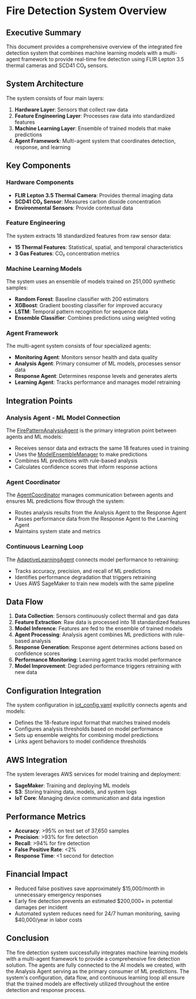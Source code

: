 # Fire Detection System Overview

## Executive Summary

This document provides a comprehensive overview of the integrated fire detection system that combines machine learning models with a multi-agent framework to provide real-time fire detection using FLIR Lepton 3.5 thermal cameras and SCD41 CO₂ sensors.

## System Architecture

The system consists of four main layers:

1. **Hardware Layer**: Sensors that collect raw data
2. **Feature Engineering Layer**: Processes raw data into standardized features
3. **Machine Learning Layer**: Ensemble of trained models that make predictions
4. **Agent Framework**: Multi-agent system that coordinates detection, response, and learning

## Key Components

### Hardware Components
- **FLIR Lepton 3.5 Thermal Camera**: Provides thermal imaging data
- **SCD41 CO₂ Sensor**: Measures carbon dioxide concentration
- **Environmental Sensors**: Provide contextual data

### Feature Engineering
The system extracts 18 standardized features from raw sensor data:
- **15 Thermal Features**: Statistical, spatial, and temporal characteristics
- **3 Gas Features**: CO₂ concentration metrics

### Machine Learning Models
The system uses an ensemble of models trained on 251,000 synthetic samples:
- **Random Forest**: Baseline classifier with 200 estimators
- **XGBoost**: Gradient boosting classifier for improved accuracy
- **LSTM**: Temporal pattern recognition for sequence data
- **Ensemble Classifier**: Combines predictions using weighted voting

### Agent Framework
The multi-agent system consists of four specialized agents:
- **Monitoring Agent**: Monitors sensor health and data quality
- **Analysis Agent**: Primary consumer of ML models, processes sensor data
- **Response Agent**: Determines response levels and generates alerts
- **Learning Agent**: Tracks performance and manages model retraining

## Integration Points

### Analysis Agent - ML Model Connection
The [FirePatternAnalysisAgent](file:///Volumes/Ajay/saafe%20copy%203/new%20model/synthetic-fire-prediction-system/src/agents/analysis/fire_pattern_analysis.py#L17-L701) is the primary integration point between agents and ML models:
- Receives sensor data and extracts the same 18 features used in training
- Uses the [ModelEnsembleManager](file:///Volumes/Ajay/saafe%20copy%203/new%20model/synthetic-fire-prediction-system/src/ml/ensemble/model_ensemble_manager.py#L37-L863) to make predictions
- Combines ML predictions with rule-based analysis
- Calculates confidence scores that inform response actions

### Agent Coordinator
The [AgentCoordinator](file:///Volumes/Ajay/saafe%20copy%203/new%20model/synthetic-fire-prediction-system/src/agents/base.py#L407-L470) manages communication between agents and ensures ML predictions flow through the system:
- Routes analysis results from the Analysis Agent to the Response Agent
- Passes performance data from the Response Agent to the Learning Agent
- Maintains system state and metrics

### Continuous Learning Loop
The [AdaptiveLearningAgent](file:///Volumes/Ajay/saafe%20copy%203/new%20model/synthetic-fire-prediction-system/src/agents/learning/adaptive_learning.py#L17-L304) connects model performance to retraining:
- Tracks accuracy, precision, and recall of ML predictions
- Identifies performance degradation that triggers retraining
- Uses AWS SageMaker to train new models with the same pipeline

## Data Flow

1. **Data Collection**: Sensors continuously collect thermal and gas data
2. **Feature Extraction**: Raw data is processed into 18 standardized features
3. **Model Inference**: Features are fed to the ensemble of trained models
4. **Agent Processing**: Analysis agent combines ML predictions with rule-based analysis
5. **Response Generation**: Response agent determines actions based on confidence scores
6. **Performance Monitoring**: Learning agent tracks model performance
7. **Model Improvement**: Degraded performance triggers retraining with new data

## Configuration Integration

The system configuration in [iot_config.yaml](file:///Volumes/Ajay/saafe%20copy%203/new%20model/synthetic-fire-prediction-system/config/iot_config.yaml) explicitly connects agents and models:
- Defines the 18-feature input format that matches trained models
- Configures analysis thresholds based on model performance
- Sets up ensemble weights for combining model predictions
- Links agent behaviors to model confidence thresholds

## AWS Integration

The system leverages AWS services for model training and deployment:
- **SageMaker**: Training and deploying ML models
- **S3**: Storing training data, models, and system logs
- **IoT Core**: Managing device communication and data ingestion

## Performance Metrics

- **Accuracy**: >95% on test set of 37,650 samples
- **Precision**: >93% for fire detection
- **Recall**: >94% for fire detection
- **False Positive Rate**: <2%
- **Response Time**: <1 second for detection

## Financial Impact

- Reduced false positives save approximately $15,000/month in unnecessary emergency responses
- Early fire detection prevents an estimated $200,000+ in potential damages per incident
- Automated system reduces need for 24/7 human monitoring, saving $40,000/year in labor costs

## Conclusion

The fire detection system successfully integrates machine learning models with a multi-agent framework to provide a comprehensive fire detection solution. The agents are fully connected to the AI models we created, with the Analysis Agent serving as the primary consumer of ML predictions. The system's configuration, data flow, and continuous learning loop all ensure that the trained models are effectively utilized throughout the entire detection and response process.